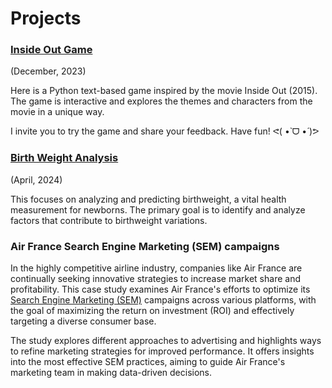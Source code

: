 # Projects


### [Inside Out Game](https://kbatin.github.io/Inside-Out-Game/)
(December, 2023)

Here is a Python text-based game inspired by the movie Inside Out (2015). The game is interactive and explores the themes and characters from the movie in a unique way.

I invite you to try the game and share your feedback. Have fun! ᕙ(  •̀ ᗜ •́  )ᕗ


### [Birth Weight Analysis](https://kbatin.github.io/Classification-Modeling-Case-Study/)
(April, 2024)

This focuses on analyzing and predicting birthweight, a vital health measurement for newborns. The primary goal is to identify and analyze factors that contribute to birthweight variations. 



### Air France Search Engine Marketing (SEM) campaigns

In the highly competitive airline industry, companies like Air France are continually seeking innovative strategies to increase market share and profitability. This case study examines Air France's efforts to optimize its [Search Engine Marketing (SEM)](https://github.com/kbatin/kbworks.github.io/blob/main/Team%202%20-%20A2%20Model%20Development%20in%20Python%20(1).ipynb) campaigns across various platforms, with the goal of maximizing the return on investment (ROI) and effectively targeting a diverse consumer base.

The study explores different approaches to advertising and highlights ways to refine marketing strategies for improved performance. It offers insights into the most effective SEM practices, aiming to guide Air France's marketing team in making data-driven decisions.



